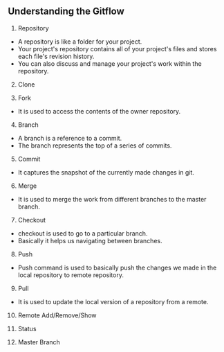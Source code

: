 ## Understanding the Gitflow


1. Repository
* A repository is like a folder for your project.
* Your project's repository contains all of your project's files and stores each file's revision history.
* You can also discuss and manage your project's work within the repository.

2. Clone


3. Fork  
* It is used to access the contents of the owner repository.


4. Branch
* A branch is a reference to a commit. 
* The branch represents the top of a series of commits.


5. Commit

* It captures the snapshot of the currently made changes in git. 

6. Merge
 * It is used to merge the work from different branches to the master branch.

7. Checkout
* checkout is used to go to a particular branch.  
* Basically it helps us navigating between branches.


8. Push
 * Push command is used to basically push the changes we made in the local repository to remote repository.

9. Pull
* It is used to update the local version of a repository from a remote.



10. Remote Add/Remove/Show


11. Status


12. Master Branch
